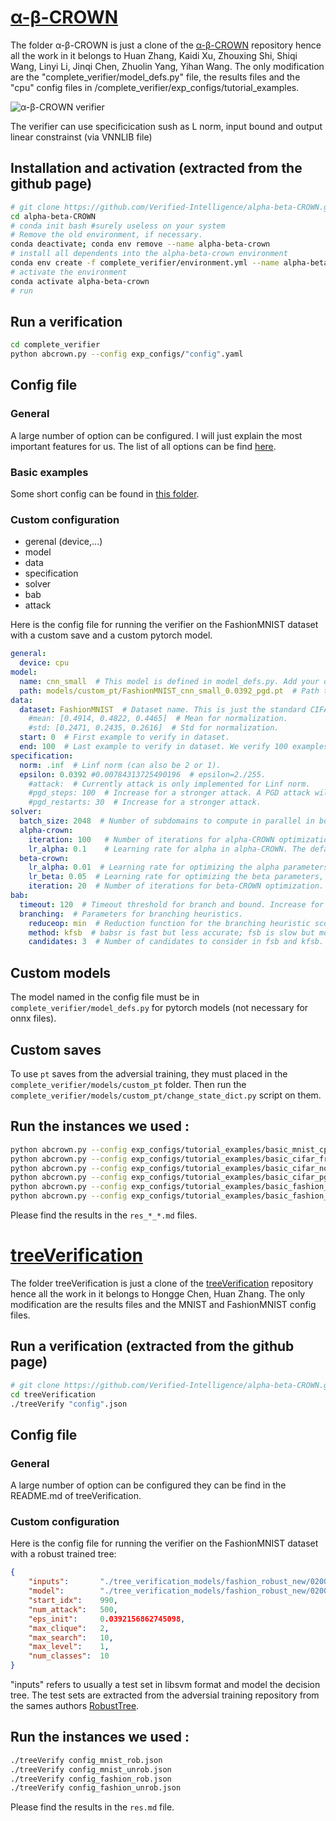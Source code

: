 # [α-β-CROWN](https://github.com/Verified-Intelligence/alpha-beta-CROWN)

The folder α-β-CROWN is just a clone of the [α-β-CROWN](https://github.com/Verified-Intelligence/alpha-beta-CROWN) repository hence all the work in it belongs to Huan Zhang, Kaidi Xu, Zhouxing Shi, Shiqi Wang, Linyi Li, Jinqi Chen, Zhuolin Yang, Yihan Wang. 
The only modification are the "complete_verifier/model_defs.py" file, the results files and the "cpu" config files in /complete_verifier/exp_configs/tutorial_examples.

![α-β-CROWN verifier](https://camo.githubusercontent.com/249374ab11a00eeb7d631b3c7cc195d52a75c39195d2c90db549ac506cf68942/68747470733a2f2f7777772e6875616e2d7a68616e672e636f6d2f696d616765732f75706c6f61642f616c7068612d626574612d63726f776e2f616263726f776e5f75736167652e706e67)

The verifier can use specificication sush as L norm, input bound and output linear constrainst (via VNNLIB file) 

## Installation and activation (extracted from the github page)


```bash
# git clone https://github.com/Verified-Intelligence/alpha-beta-CROWN.git
cd alpha-beta-CROWN
# conda init bash #surely useless on your system
# Remove the old environment, if necessary.
conda deactivate; conda env remove --name alpha-beta-crown
# install all dependents into the alpha-beta-crown environment
conda env create -f complete_verifier/environment.yml --name alpha-beta-crown
# activate the environment
conda activate alpha-beta-crown
# run 
```

## Run a verification
```bash
cd complete_verifier
python abcrown.py --config exp_configs/"config".yaml
```

## Config file

### General

A large number of option can be configured. I will just explain the most important features for us.
The list of all options can be find [here](https://github.com/Verified-Intelligence/alpha-beta-CROWN/blob/main/complete_verifier/docs/abcrown_all_params.yaml).

### Basic examples

Some short config can be found in [this folder](https://github.com/Verified-Intelligence/alpha-beta-CROWN/tree/main/complete_verifier/exp_configs/tutorial_examples).

### Custom configuration

- gerenal (device,...)
- model
- data
- specification
- solver
- bab
- attack


Here is the config file for running the verifier on the FashionMNIST dataset with a custom save and a custom pytorch model.
```yaml
general:
  device: cpu
model:
  name: cnn_small  # This model is defined in model_defs.py. Add your own model definitions there.
  path: models/custom_pt/FashionMNIST_cnn_small_0.0392_pgd.pt  # Path to PyTorch checkpoint.
data:
  dataset: FashionMNIST  # Dataset name. This is just the standard CIFAR-10 test set defined in the "load_verification_dataset()" function in utils.py
    #mean: [0.4914, 0.4822, 0.4465]  # Mean for normalization.
    #std: [0.2471, 0.2435, 0.2616]  # Std for normalization.
  start: 0  # First example to verify in dataset.
  end: 100  # Last example to verify in dataset. We verify 100 examples in this test.
specification:
  norm: .inf  # Linf norm (can also be 2 or 1).
  epsilon: 0.0392 #0.00784313725490196  # epsilon=2./255.
    #attack:  # Currently attack is only implemented for Linf norm.
    #pgd_steps: 100  # Increase for a stronger attack. A PGD attack will be used before verification to filter on non-robust data examples.
    #pgd_restarts: 30  # Increase for a stronger attack.
solver:
  batch_size: 2048  # Number of subdomains to compute in parallel in bound solver. Decrease if you run out of memory.
  alpha-crown:
    iteration: 100   # Number of iterations for alpha-CROWN optimization. Alpha-CROWN is used to compute all intermediate layer bounds before branch and bound starts.
    lr_alpha: 0.1    # Learning rate for alpha in alpha-CROWN. The default (0.1) is typically ok.
  beta-crown:
    lr_alpha: 0.01  # Learning rate for optimizing the alpha parameters, the default (0.01) is typically ok, but you can try to tune this parameter to get better lower bound.
    lr_beta: 0.05  # Learning rate for optimizing the beta parameters, the default (0.05) is typically ok, but you can try to tune this parameter to get better lower bound.
    iteration: 20  # Number of iterations for beta-CROWN optimization. 20 is often sufficient, 50 or 100 can also be used.
bab:
  timeout: 120  # Timeout threshold for branch and bound. Increase for verifying more points.
  branching:  # Parameters for branching heuristics.
    reduceop: min  # Reduction function for the branching heuristic scores, min or max. Using max can be better on some models.
    method: kfsb  # babsr is fast but less accurate; fsb is slow but most accurate; kfsb is usually a balance.
    candidates: 3  # Number of candidates to consider in fsb and kfsb. More leads to slower but better branching. 3 is typically good enough.
```

## Custom models

The model named in the config file must be in ```complete_verifier/model_defs.py``` for pytorch models (not necessary for onnx files).

## Custom saves

To use ```pt``` saves from the adversial training, they must placed in the ```complete_verifier/models/custom_pt``` folder.
Then run the ```complete_verifier/models/custom_pt/change_state_dict.py``` script on them.

## Run the instances we used :

```bash
python abcrown.py --config exp_configs/tutorial_examples/basic_mnist_cpu.yaml
python abcrown.py --config exp_configs/tutorial_examples/basic_cifar_free_cpu.yaml        
python abcrown.py --config exp_configs/tutorial_examples/basic_cifar_none_cpu.yaml        
python abcrown.py --config exp_configs/tutorial_examples/basic_cifar_pgd_cpu.yaml         
python abcrown.py --config exp_configs/tutorial_examples/basic_fashion_mnist_pgd_cpu.yaml 
python abcrown.py --config exp_configs/tutorial_examples/basic_fashion_mnist_none_cpu.yaml
```

Please find the results in the ```res_*_*.md``` files.

# [treeVerification](https://github.com/chenhongge/treeVerification)

The folder treeVerification is just a clone of the [treeVerification](https://github.com/chenhongge/treeVerification) repository hence all the work in it belongs to Hongge Chen, Huan Zhang.
The only modification are the results files and the MNIST and FashionMNIST config files. 

## Run a verification (extracted from the github page)

```bash
# git clone https://github.com/Verified-Intelligence/alpha-beta-CROWN.git
cd treeVerification
./treeVerify "config".json
```

## Config file

### General

A large number of option can be configured they can be find in the README.md of treeVerification.

### Custom configuration

Here is the config file for running the verifier on the FashionMNIST dataset with a robust trained tree:
```json
{   
    "inputs":       "./tree_verification_models/fashion_robust_new/0200.libsvm", 
    "model":        "./tree_verification_models/fashion_robust_new/0200.json",
    "start_idx":    990,
    "num_attack":   500,
    "eps_init":     0.0392156862745098,
    "max_clique":   2,
    "max_search":   10,
    "max_level":    1,
    "num_classes":  10
}
```
"inputs" refers to usually a test set in libsvm format and model the decision tree.
The test sets are extracted from the adversial training repository from the sames authors [RobustTree](https://github.com/chenhongge/RobustTrees).


## Run the instances we used :

```bash
./treeVerify config_mnist_rob.json
./treeVerify config_mnist_unrob.json
./treeVerify config_fashion_rob.json
./treeVerify config_fashion_unrob.json
```

Please find the results in the ```res.md``` file.
